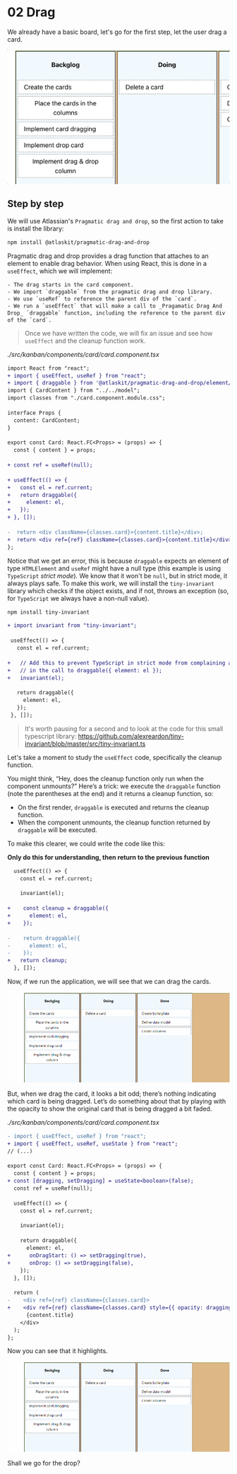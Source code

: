 # 02 Drag

We already have a basic board, let's go for the first step, let the user drag a card.

![Dragging a card using the mouse](./public/02-drag-01.gif)

## Step by step

We will use Atlassian's `Pragmatic drag and drop`, so the first action to take is install the library:

```bash
npm install @atlaskit/pragmatic-drag-and-drop
```

Pragmatic drag and drop provides a drag function that attaches to an element to enable drag behavior. When using React, this is done in a `useEffect`, which we will implement:

    - The drag starts in the card component.
    - We import `draggable` from the pragmatic drag and drop library.
    - We use `useRef` to reference the parent div of the `card`.
    - We run a `useEffect` that will make a call to _Pragamatic Drag And Drop_ `draggable` function, including the reference to the parent div of the `card`.

> Once we have written the code, we will fix an issue and see how `useEffect` and the cleanup function work.

_./src/kanban/components/card/card.component.tsx_

```diff
import React from "react";
+ import { useEffect, useRef } from "react";
+ import { draggable } from '@atlaskit/pragmatic-drag-and-drop/element/adapter';
import { CardContent } from "../../model";
import classes from "./card.component.module.css";

interface Props {
  content: CardContent;
}

export const Card: React.FC<Props> = (props) => {
  const { content } = props;

+ const ref = useRef(null);

+ useEffect(() => {
+   const el = ref.current;
+   return draggable({
+     element: el,
+   });
+ }, []);

-  return <div className={classes.card}>{content.title}</div>;
+  return <div ref={ref} className={classes.card}>{content.title}</div>;
};
```

Notice that we get an error, this is because `draggable` expects an element of type `HTMLElement` and `useRef` might have a null type (this example is using `TypeScript` _strict mode_). We know that it won't be `null`, but in strict mode, it always plays safe. To make this work, we will install the `tiny-invariant` library which checks if the object exists, and if not, throws an exception (so, for `TypeScript` we always have a non-null value).

```bash
npm install tiny-invariant
```

```diff
+ import invariant from "tiny-invariant";

 useEffect(() => {
   const el = ref.current;

+   // Add this to prevent TypeScript in strict mode from complaining about null
+   // in the call to draggable({ element: el });
+   invariant(el);

   return draggable({
     element: el,
   });
 }, []);
```

> It's worth pausing for a second and to look at the code for this small typescript library: https://github.com/alexreardon/tiny-invariant/blob/master/src/tiny-invariant.ts

Let's take a moment to study the `useEffect` code, specifically the cleanup function.

You might think, “Hey, does the cleanup function only run when the component unmounts?” Here’s a trick: we execute the `draggable` function (note the parentheses at the end) and it returns a cleanup function, so:

- On the first render, `draggable` is executed and returns the cleanup function.
- When the component unmounts, the cleanup function returned by `draggable` will be executed.

To make this clearer, we could write the code like this:

**Only do this for understanding, then return to the previous function**

```diff
  useEffect(() => {
    const el = ref.current;

    invariant(el);

+    const cleanup = draggable({
+      element: el,
+    });

-    return draggable({
-      element: el,
-    });
+   return cleanup;
  }, []);
```

Now, if we run the application, we will see that we can drag the cards.

![Dragging a card using the mouse](./public/02-drag-02.gif)

But, when we drag the card, it looks a bit odd; there’s nothing indicating which card is being dragged. Let’s do something about that by playing with the opacity to show the original card that is being dragged a bit faded.

_./src/kanban/components/card/card.component.tsx_

```diff
- import { useEffect, useRef } from "react";
+ import { useEffect, useRef, useState } from "react";
// (...)

export const Card: React.FC<Props> = (props) => {
  const { content } = props;
+ const [dragging, setDragging] = useState<boolean>(false);
  const ref = useRef(null);

  useEffect(() => {
    const el = ref.current;

    invariant(el);

    return draggable({
      element: el,
+      onDragStart: () => setDragging(true),
+      onDrop: () => setDragging(false),
    });
  }, []);

  return (
-    <div ref={ref} className={classes.card}>
+    <div ref={ref} className={classes.card} style={{ opacity: dragging ? 0.4 : 1 }}>
      {content.title}
    </div>
  );
};
```

Now you can see that it highlights.

![Dragging a card using the mouse with opacity](./public/02-drag-03.gif)

Shall we go for the drop?

